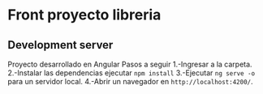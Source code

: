 # Front proyecto libreria
## Development server
Proyecto desarrollado en Angular 
Pasos  a seguir
1.-Ingresar a la carpeta.
2.-Instalar las dependencias ejecutar  `npm install`
3.-Ejecutar `ng serve -o` para un servidor local.
4.-Abrir un navegador en  `http://localhost:4200/`. 


